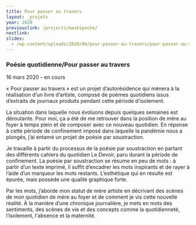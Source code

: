 ```yaml
---
title: Pour passer au travers
layout: _projets
year: 2020
previouslink: /projects/maskipeche/
nextlink: 
slides:
  - /wp-content/uploads/2020/04/pour-passer-au-travers/pour-passer-au-travers-cover.jpg
---
```

<div class="one_half">
  <h3>Poésie quotidienne/Pour passer au travers</h3>
  <p>16 mars 2020 - en cours</p>
  <p>« Pour passer au travers » est un projet d’autorésidence qui mènera à la réalisation d’un livre d’artiste, composé de poèmes quotidiens issus d’extraits de journaux produits pendant cette période d’isolement.</p>
  <p>La situation dans laquelle nous évoluons depuis quelques semaines est déroutante. Pour moi, ça a été de me retrouver dans la position de mère au foyer à temps plein et de composer avec ce nouveau quotidien. En réponse à cette période de confinement imposé dans laquelle la pandémie nous a plongés, j’ai entamé un projet de poésie par soustraction.</p>
  <p>Je travaille à partir du processus de la poésie par soustraction en partant des différents cahiers du quotidien Le Devoir, paru durant la période de confinement. La poésie par soustraction se résume en peu de mots : à partir d’un texte imprimé, il suffit d’encadrer les mots inspirants et de rayer à l’aide d’un marqueur les mots restants.  L’esthétique qui en résulte est épurée, mais possède une qualité graphique forte.</p>
  <p>Par les mots, j’aborde mon statut de mère artiste en décrivant des scènes de mon quotidien de mère au foyer et de comment je vis cette nouvelle réalité. À la manière d’une chronique journalière, je mets en mots des sentiments, des scènes de vie et des concepts comme la quotidienneté, l’isolement, l'absence et la maternité.</p>
 </div>

